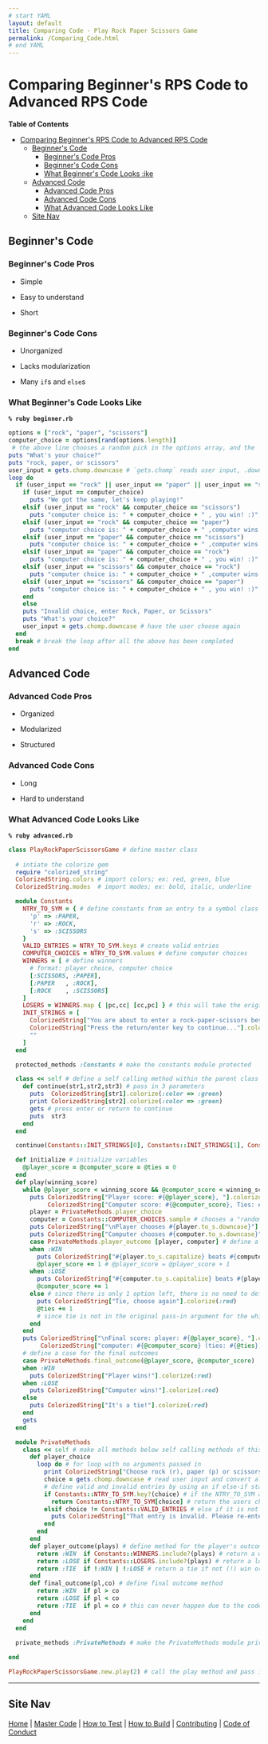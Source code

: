 ```yaml
---
# start YAML
layout: default
title: Comparing Code - Play Rock Paper Scissors Game
permalink: /Comparing_Code.html
# end YAML
---
```


[//]: # (start markdown)

# Comparing Beginner's RPS Code to Advanced RPS Code

**Table of Contents**

- [Comparing Beginner's RPS Code to Advanced RPS Code](#comparing-beginners-rps-code-to-advanced-rps-code)
  - [Beginner's Code](#beginners-code)
    - [Beginner's Code Pros](#beginners-code-pros)
    - [Beginner's Code Cons](#beginners-code-cons)
    - [What Beginner's Code Looks :ike](#what-beginners-code-looks-ike)
  - [Advanced Code](#advanced-code)
    - [Advanced Code Pros](#advanced-code-pros)
    - [Advanced Code Cons](#advanced-code-cons)
    - [What Advanced Code Looks Like](#what-advanced-code-looks-like)
  - [Site Nav](#site-nav)

## Beginner's Code

### Beginner's Code Pros

+ Simple
- Easy to understand
* Short

### Beginner's Code Cons

+ Unorganized
- Lacks modularization
* Many `if`s and `else`s

### What Beginner's Code Looks Like

__`% ruby beginner.rb`__

[//]: # (end markdown)

[//]: # (start ruby)
```ruby
options = ["rock", "paper", "scissors"]
computer_choice = options[rand(options.length)] 
 # the above line chooses a random pick in the options array, and the `options.length` means to choose from however many options there are in the `options` array
puts "What's your choice?"
puts "rock, paper, or scissors"
user_input = gets.chomp.downcase # `gets.chomp` reads user input, .downcase is like `.toLowerCase()` in javascript
loop do 
  if (user_input == "rock" || user_input == "paper" || user_input == "scissors")
    if (user_input == computer_choice)
      puts "We got the same, let's keep playing!"
    elsif (user_input == "rock" && computer_choice == "scissors")
      puts "computer choice is: " + computer_choice + " , you win! :)"
    elsif (user_input == "rock" && computer_choice == "paper")
      puts "computer choice is: " + computer_choice + " ,computer wins :("
    elsif (user_input == "paper" && computer_choice == "scissors")
      puts "computer choice is: " + computer_choice + " ,computer wins :("
    elsif (user_input == "paper" && computer_choice == "rock")
      puts "computer choice is: " + computer_choice + " , you win! :)"
    elsif (user_input == "scissors" && computer_choice == "rock")
      puts "computer choice is: " + computer_choice + " ,computer wins :("
    elsif (user_input == "scissors" && computer_choice == "paper")
      puts "computer choice is: " + computer_choice + " , you win! :)"
    end
    else 
    puts "Invalid choice, enter Rock, Paper, or Scissors"
    puts "What's your choice?"
    user_input = gets.chomp.downcase # have the user choose again
  end
  break # break the loop after all the above has been completed
end
```
[//]: # (end ruby)

[//]: # (start markdown)
## Advanced Code

### Advanced Code Pros

+ Organized
- Modularized
* Structured

### Advanced Code Cons

+ Long
- Hard to understand

### What Advanced Code Looks Like

__`% ruby advanced.rb`__

[//]: # (end markdown)

[//]: # (start ruby)
```ruby
class PlayRockPaperScissorsGame # define master class
  
  # intiate the colorize gem
  require "colorized_string"
  ColorizedString.colors # import colors; ex: red, green, blue
  ColorizedString.modes  # import modes; ex: bold, italic, underline

  module Constants 
    NTRY_TO_SYM = { # define constants from an entry to a symbol class
      'p' => :PAPER, 
      'r' => :ROCK, 
      's' => :SCISSORS 
    } 
    VALID_ENTRIES = NTRY_TO_SYM.keys # create valid entries
    COMPUTER_CHOICES = NTRY_TO_SYM.values # define computer choices
    WINNERS = [ # define winners
      # format: player choice, computer choice
      [:SCISSORS, :PAPER], 
      [:PAPER   , :ROCK], 
      [:ROCK    , :SCISSORS]
    ] 
    LOSERS = WINNERS.map { |pc,cc| [cc,pc] } # this will take the original WINNERS array and flip the symbols, thus returning a loss for the user/player
    INIT_STRINGS = [
      ColorizedString["You are about to enter a rock-paper-scissors best of 3 match."].colorize(:green), 
      ColorizedString["Press the return/enter key to continue..."].colorize(:green), 
      ""
    ]
  end

  protected_methods :Constants # make the constants module protected

  class << self # define a self calling method within the parent class
    def continue(str1,str2,str3) # pass in 3 parameters
      puts  ColorizedString[str1].colorize(:color => :green) 
      print ColorizedString[str2].colorize(:color => :green)
      gets # press enter or return to continue
      puts  str3
    end 
  end 

  continue(Constants::INIT_STRINGS[0], Constants::INIT_STRINGS[1], Constants::INIT_STRINGS[2]) # call continue method

  def initialize # initialize variables
    @player_score = @computer_score = @ties = 0 
  end 
  def play(winning_score) 
    while @player_score < winning_score && @computer_score < winning_score # both the computer's score and the player's score have to be less than the value passed in for the winning score at the end
      puts ColorizedString["Player score: #{@player_score}, "].colorize(:blue) + 
           ColorizedString["Computer score: #{@computer_score}, Ties: #{@ties}"].colorize(:blue) 
      player = PrivateMethods.player_choice 
      computer = Constants::COMPUTER_CHOICES.sample # chooses a "random" option
      puts ColorizedString["\nPlayer chooses #{player.to_s.downcase}"].colorize(:blue) 
      puts ColorizedString["Computer chooses #{computer.to_s.downcase}"].colorize(:blue)
      case PrivateMethods.player_outcome [player, computer] # define a reference call for player and computer for the arrays called in the player_outcome method
      when :WIN
        puts ColorizedString["#{player.to_s.capitalize} beats #{computer.to_s.downcase}, player wins the round"].colorize(:red) 
        @player_score += 1 # @player_score = @player_score + 1
      when :LOSE
        puts ColorizedString["#{computer.to_s.capitalize} beats #{player.to_s.downcase}, computer wins the round"].colorize(:red)
        @computer_score += 1 
      else # since there is only 1 option left, there is no need to define when :TIE
        puts ColorizedString["Tie, choose again"].colorize(:red) 
        @ties += 1
        # since tie is not in the original pass-in argument for the while loop, it will not be affected by the winning score
      end
    end
    puts ColorizedString["\nFinal score: player: #{@player_score}, "].colorize(:blue) +
         ColorizedString["computer: #{@computer_score} (ties: #{@ties})"].colorize(:blue)
    # define a case for the final outcomes  
    case PrivateMethods.final_outcome(@player_score, @computer_score)
    when :WIN 
      puts ColorizedString["Player wins!"].colorize(:red) 
    when :LOSE
      puts ColorizedString["Computer wins!"].colorize(:red)
    else 
      puts ColorizedString["It's a tie!"].colorize(:red) 
    end 
    gets
  end 

  module PrivateMethods 
    class << self # make all methods below self calling methods of this class (PlayRockPaperScissorsGame) so that the other methods will not to call their parents of these methods
      def player_choice
        loop do # for loop with no arguments passed in
          print ColorizedString["Choose rock (r), paper (p) or scissors (s): "].colorize(:green)
          choice = gets.chomp.downcase # read user input and convert all to lower case
          # define valid and invalid entries by using an if else-if statement(s)
          if Constants::NTRY_TO_SYM.key?(choice) # if the NTRY_TO_SYM array's key is one of the keys defined in the original array
            return Constants::NTRY_TO_SYM[choice] # return the users choice
          elsif choice != Constants::VALID_ENTRIES # else if it is not one of the valid entries...
            puts ColorizedString["That entry is invalid. Please re-enter."].colorize(:red) # return an error message
          end
        end 
      end 
      def player_outcome(plays) # define method for the player's outcome while passing in a parameter of type array
        return :WIN  if Constants::WINNERS.include?(plays) # return a win if the one of the sub-arrays in the winners array is called
        return :LOSE if Constants::LOSERS.include?(plays) # return a loss if any of the mapped sub-arrays in the losers constant is present
        return :TIE  if !:WIN | !:LOSE # return a tie if not (!) win or if not loose
      end 
      def final_outcome(pl,co) # define final outcome method
        return :WIN  if pl > co 
        return :LOSE if pl < co
        return :TIE  if pl = co # this can never happen due to the code in the play method, but it is worth noting
      end 
    end
  end
  
  private_methods :PrivateMethods # make the PrivateMethods module private

end 

PlayRockPaperScissorsGame.new.play(2) # call the play method and pass in 3 (0, 1, 2) for the winning score
```
[//]: # (end ruby)

[//]: # (start markdown)

------------

## Site Nav

[Home](./) | [Master Code](Code) | [How to Test](Testing) | [How to Build](How_to_Build) | [Contributing](CONTRIBUTING) | [Code of Conduct](CODE_OF_CONDUCT)

[//]: # (end markdown)
